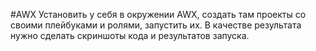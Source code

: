 #AWX
Установить у себя в окружении AWX, создать там проекты со своими плейбуками и ролями, запустить их.
В качестве результата нужно сделать скриншоты кода и результатов запуска.
